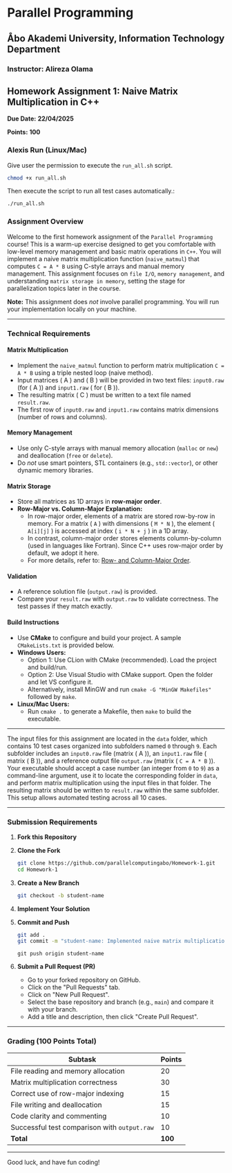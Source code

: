 # Parallel Programming

## Åbo Akademi University, Information Technology Department

### Instructor: Alireza Olama

## Homework Assignment 1: Naive Matrix Multiplication in C++

**Due Date:** **22/04/2025**

**Points:** **100**

### Alexis Run (Linux/Mac)

Give user the permission to execute the `run_all.sh` script.

```bash
chmod +x run_all.sh
```

Then execute the script to run all test cases automatically.:

```bash
./run_all.sh
```

### Assignment Overview

Welcome to the first homework assignment of the `Parallel Programming` course! This is a warm-up exercise designed to
get you comfortable with low-level memory management and basic matrix operations in `C++`. You will implement a naive
matrix multiplication function (`naive_matmul`) that computes `C = A * B` using C-style arrays and manual memory
management. This assignment focuses on `file I/O`, `memory management`, and understanding `matrix storage in memory`,
setting the stage for parallelization topics later in the course.

**Note:** This assignment does _not_ involve parallel programming. You will run your implementation locally on your
machine.

---

### Technical Requirements

#### Matrix Multiplication

- Implement the `naive_matmul` function to perform matrix multiplication `C = A * B` using a triple nested
  loop (naive method).
- Input matrices \( A \) and \( B \) will be provided in two text files: `input0.raw` (for \( A \)) and `input1.raw` (
  for \( B \)).
- The resulting matrix \( C \) must be written to a text file named `result.raw`.
- The first row of `input0.raw` and `input1.raw` contains matrix dimensions (number of rows and columns).

#### Memory Management

- Use only C-style arrays with manual memory allocation (`malloc` or `new`) and deallocation (`free` or `delete`).
- Do _not_ use smart pointers, STL containers (e.g., `std::vector`), or other dynamic memory libraries.

#### Matrix Storage

- Store all matrices as 1D arrays in **row-major order**.
- **Row-Major vs. Column-Major Explanation:**
  - In row-major order, elements of a matrix are stored row-by-row in memory. For a matrix \( `A` \) with
    dimensions \(
    `M * N` \), the element \( `A[i][j]` \) is accessed at index \( `i * N + j` \) in a 1D array.
  - In contrast, column-major order stores elements column-by-column (used in languages like Fortran). Since C++ uses
    row-major order by default, we adopt it here.
  - For more details, refer
    to: [Row- and Column-Major Order](https://en.wikipedia.org/wiki/Row-_and_column-major_order).

#### Validation

- A reference solution file (`output.raw`) is provided.
- Compare your `result.raw` with `output.raw` to validate correctness. The test passes if they match
  exactly.

#### Build Instructions

- Use **CMake** to configure and build your project. A sample `CMakeLists.txt` is provided below.
- **Windows Users:**
  - Option 1: Use CLion with CMake (recommended). Load the project and build/run.
  - Option 2: Use Visual Studio with CMake support. Open the folder and let VS configure it.
  - Alternatively, install MinGW and run `cmake -G "MinGW Makefiles"` followed by `make`.
- **Linux/Mac Users:**
  - Run `cmake .` to generate a Makefile, then `make` to build the executable.

---

The input files for this assignment are located in the `data` folder, which contains 10 test cases organized into
subfolders named `0` through `9`. Each subfolder includes an `input0.raw` file (matrix \( A \)), an `input1.raw` file (
matrix \( B \)), and a reference output file `output.raw` (matrix \( `C = A * B` \)). Your executable should accept a
case number (an integer from `0` to `9`) as a command-line argument, use it to locate the corresponding folder in
`data`, and perform matrix multiplication using the input files in that folder. The resulting matrix should be written
to `result.raw` within the same subfolder. This setup allows automated testing across all 10 cases.

---

### Submission Requirements

1. **Fork this Repository**

2. **Clone the Fork**

   ```bash
   git clone https://github.com/parallelcomputingabo/Homework-1.git
   cd Homework-1
   ```

3. **Create a New Branch**

   ```bash
   git checkout -b student-name
   ```

4. **Implement Your Solution**

5. **Commit and Push**

   ```bash
   git add .
   git commit -m "student-name: Implemented naive matrix multiplication"
   ```

   ```
   git push origin student-name
   ```

6. **Submit a Pull Request (PR)**
   - Go to your forked repository on GitHub.
   - Click on the "Pull Requests" tab.
   - Click on "New Pull Request".
   - Select the base repository and branch (e.g., `main`) and compare it with your branch.
   - Add a title and description, then click "Create Pull Request".

---

### Grading (100 Points Total)

| **Subtask**                                  | **Points** |
| -------------------------------------------- | ---------- |
| File reading and memory allocation           | 20         |
| Matrix multiplication correctness            | 30         |
| Correct use of row-major indexing            | 15         |
| File writing and deallocation                | 15         |
| Code clarity and commenting                  | 10         |
| Successful test comparison with `output.raw` | 10         |
| **Total**                                    | **100**    |

---

Good luck, and have fun coding!

